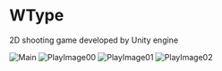 # WType

2D shooting game developed by Unity engine

![Main](https://github.com/nupnup-hub/W-type/assets/59456231/3cc3f0d1-8dc5-4ebd-bea4-c3ab3a555b4f)
![PlayImage00](https://github.com/nupnup-hub/W-type/assets/59456231/95b2fcf6-9c41-4d69-8372-9e27cb942120)
![PlayImage01](https://github.com/nupnup-hub/W-type/assets/59456231/9262fcee-84f4-4dec-a05e-72d5a821503c)
![PlayImage02](https://github.com/nupnup-hub/W-type/assets/59456231/35487cbd-16be-42cd-8ebc-7b71654a34f9)
